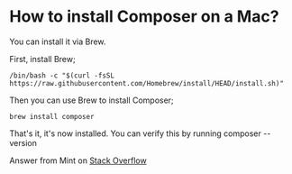 # How to install Composer on a Mac?

You can install it via Brew.

First, install Brew;

`/bin/bash -c "$(curl -fsSL https://raw.githubusercontent.com/Homebrew/install/HEAD/install.sh)"`

Then you can use Brew to install Composer;

`brew install composer`

That's it, it's now installed. You can verify this by running composer --version

Answer from Mint on [Stack Overflow](https://stackoverflow.com/questions/21952723/how-to-install-composer-on-a-mac)
